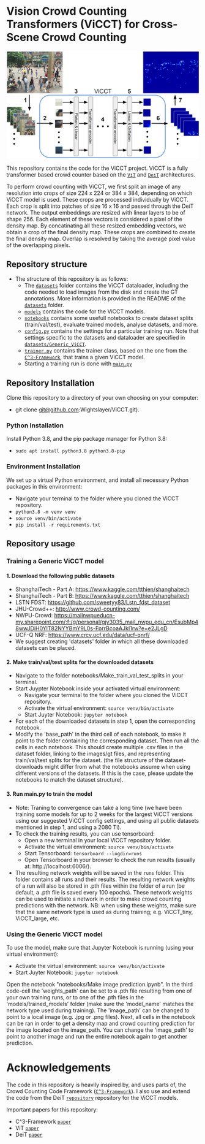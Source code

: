 # Vision Crowd Counting Transformers (ViCCT) for Cross-Scene Crowd Counting

![Example of density map regression](./misc/example_images/ViCCT_architecture.jpg?raw=true "ViCCT architecture")

This repository contains the code for the ViCCT project. ViCCT is a fully transformer based crowd counter based on the [`ViT`](https://arxiv.org/abs/2010.11929) and [`DeiT`](https://arxiv.org/abs/2012.12877) architectures.


To perform crowd counting with ViCCT, we first split an image of any resolution into crops of size 224 x 224 or 384 x 384, depending on which ViCCT model is used. These crops are processed individually by ViCCT. Each crop is split into patches of size 16 x 16 and passed through the DeiT network. The output embeddings are resized with linear layers to be of shape 256. Each element of these vectors is considered a pixel of the density map. By concatinating all these resized embedding vectors, we obtain a crop of the final density map. These crops are combined to create the final density map. Overlap is resolved by taking the average pixel value of the overlapping pixels.


## Repository structure

* The structure of this repository is as follows:
  * The [`datasets`](/datasets) folder contains the ViCCT dataloader, including the code needed to load images from the disk and create the GT annotations. More information is provided in the README of the [`datasets`](/datasets) folder.
  * [`models`](/models) contains the code for the ViCCT models.
  * [`notebooks`](/notebooks) contains some usefull notebooks to create dataset splits (train/val/test), evaluate trained models, analyse datasets, and more.
  * [`config.py`](config.py) contains the settings for a particular training run. Note that settings specific to the datasets and dataloader are specified in [`datasets/Generic_ViCCT`](/datasets/Generic_ViCCT).
  * [`trainer.py`](trainer.py) contains the trainer class, based on the one from the [`C^3-Framework`](https://arxiv.org/abs/1907.02724), that trains a given ViCCT model.
  * Starting a training run is done with [`main.py`](main.py)


## Repository Installation
Clone this repository to a directory of your own choosing on your computer:
- git clone git@github.com:Wightslayer/ViCCT.git).

### Python Installation
Install Python 3.8, and the pip package manager for Python 3.8:
- `sudo apt install python3.8 python3.8-pip`

### Environment Installation
We set up a virtual Python environment, and install all necessary Python packages in this environment:
- Navigate your terminal to the folder where you cloned the ViCCT repository.
- `python3.8 -m venv venv`
- `source venv/bin/activate`
- `pip install -r requirements.txt`


## Repository usage

### Training a Generic ViCCT model
#### 1. Download the following public datasets
- ShanghaiTech - Part A: https://www.kaggle.com/tthien/shanghaitech
- ShanghaiTech - Part B: https://www.kaggle.com/tthien/shanghaitech
- LSTN FDST: https://github.com/sweetyy83/Lstn_fdst_dataset
- JHU-Crowd++: http://www.crowd-counting.com/
- NWPU-Crowd: https://mailnwpueducn-my.sharepoint.com/:f:/g/personal/gjy3035_mail_nwpu_edu_cn/EsubMp48wwJDiH0YlT82NYYBmY9L0s-FprrBcoaAJkI1rw?e=e2JLgD
- UCF-Q NRF: https://www.crcv.ucf.edu/data/ucf-qnrf/
- We suggest creating 'datasets' folder in which all these downloaded datasets can be placed.


#### 2. Make train/val/test splits for the downloaded datasets
- Navigate to the folder notebooks/Make_train_val_test_splits in your terminal.
- Start Juypter Notebook inside your activated virtual environment:
  - Navigate your terminal to the folder where you cloned the ViCCT repository.
  - Activate the virtual environment: `source venv/bin/activate`
  - Start Juyter Notebook: `jupyter notebook`
- For each of the downloaded datasets in step 1, open the corresponding notebook.
- Modify the 'base_path' in the third cell of each notebook, to make it point to the folder containing the corresponding dataset. Then run all the cells in each notebook. This should create multiple .csv files in the dataset folder, linking to the images/gt files, and representing train/val/test splits for the dataset. (the file structure of the dataset-downloads might differ from what the notebooks assume when using different versions of the datasets. If this is the case, please update the notebooks to match the dataset structure).


#### 3. Run main.py to train the model
- Note: Traning to convergence can take a long time (we have been training some models for up to 2 weeks for the largest ViCCT versions using our suggested ViCCT config settings, and using all public datasets mentioned in step 1, and using a 2080 Ti).
- To check the training results, you can use tensorboard:
  - Open a new terminal in your local ViCCT repository folder.
  - Activate the virtual environment: `source venv/bin/activate`
  - Start Tensorboard: `tensorboard --logdir=runs`
  - Open Tensorboard in your browser to check the run results (usually at: http://localhost:6006/).
- The resulting network weights will be saved in the `runs` folder. This folder contains all runs and their results. The resulting network weights of a run will also be stored in .pth files within the folder of a run (be default, a .pth file is saved every 100 epochs). These network weights can be used to initiate a network in order to make crowd counting predictions with the network. NB: when using these weights, make sure that the same network type is used as during training; e.g. ViCCT_tiny, ViCCT_large, etc.


### Using the Generic ViCCT model
To use the model, make sure that Jupyter Notebook is running (using your virtual environment):
  - Activate the virtual environment: `source venv/bin/activate`
  - Start Juyter Notebook: `jupyter notebook`

Open the notebook "notebooks/Make image prediction.ipynb". In the third code-cell the 'weights_path' can be set to a .pth file resulting from one of your own training runs, or to one of the .pth files in the 'models/trained_models' folder (make sure the 'model_name' matches the network type used during training). The 'image_path' can be changed to point to a local image (e.g. .jpg or .png files). Next, all cells in the notebook can be ran in order to get a density map and crowd counting prediction for the image located on the image_path. You can change the 'image_path' to point to another image and run the entire notebook again to get another prediction.



# Acknowledgements

The code in this repository is heavily inspired by, and uses parts of, the Crowd Counting Code Framework ([`C^3-Framework`](https://github.com/gjy3035/C-3-Framework)). I also use and extend the code from the DeiT [`repository`](https://github.com/facebookresearch/deit) repository for the ViCCT models.


Important papers for this repository:
 - C^3-Framework [`paper`](https://arxiv.org/abs/1907.02724)
 - ViT [`paper`](https://arxiv.org/abs/2010.11929)
 - DeiT [`paper`](https://arxiv.org/abs/2012.12877)






















